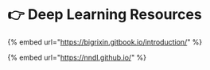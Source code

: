 # 👉 Deep Learning Resources

{% embed url="https://bigrixin.gitbook.io/introduction/" %}

{% embed url="https://nndl.github.io/" %}
